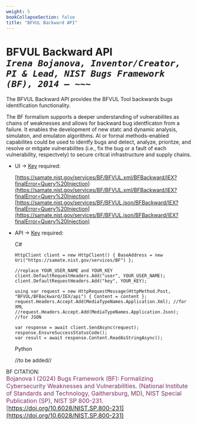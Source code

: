 ```yaml
---
weight: 5
bookCollapseSection: false
title: "BFVUL Backward API"
---
```


<!-- Google tag (gtag.js) -->
<script async src="https://www.googletagmanager.com/gtag/js?id=G-PJ364XPP9F"></script>
<script>
  window.dataLayer = window.dataLayer || [];
  function gtag(){dataLayer.push(arguments);}
  gtag('js', new Date());

  gtag('config', 'G-PJ364XPP9F');
</script>

# BFVUL Backward API <br/> _`Irena Bojanova, Inventor/Creator, PI & Lead, NIST Bugs Framework (BF), 2014 – ~~~`_

The BFVUL Backward API provides the BFVUL Tool backwards bugs identification functionality. 

The BF formalism supports a deeper understanding of vulnerabilites as chains of weaknesses and allows for backward bug identficaton from a failure. It enables the development of new statc and dynamic analysis, simulaton, and emulaton algorithms. AI or formal methods-enabled capabilites could be used to identfy bugs and detect, analyze, prioritze, and resolve or mitgate vulnerabilites (i.e., fix the bug or a fault of each vulnerability, respectvely) to secure critcal infrastructure and supply chains.

- UI &rarr; [Key](https://forms.gle/SRZyva5Vn1i4dQQ2A) required:

  [https://samate.nist.gov/services/BF/BFVUL.xml/BFBackward/IEX?finalError=Query%20Injection](https://samate.nist.gov/services/BF/BFVUL.xml/BFBackward/IEX?finalError=Query%20Injection) </br>
  [https://samate.nist.gov/services/BF/BFVUL.json/BFBackward/IEX?finalError=Query%20Injection](https://samate.nist.gov/services/BF/BFVUL.json/BFBackward/IEX?finalError=Query%20Injection)

- API &rarr; [Key](https://forms.gle/SRZyva5Vn1i4dQQ2A) required: <br/>

  C#

      HttpClient client = new HttpClient() { BaseAddress = new Uri("https://samate.nist.gov/services/BF") };

      //replace YOUR_USER_NAME and YOUR_KEY
      client.DefaultRequestHeaders.Add("user", YOUR_USER_NAME);
      client.DefaultRequestHeaders.Add("key", YOUR_KEY);

      using var request = new HttpRequestMessage(HttpMethod.Post, "BFVUL/BFBackward/IEX/api") { Content = content };
      request.Headers.Accept.Add(MediaTypeNames.Application.Xml); //for XML
      //request.Headers.Accept.Add(MediaTypeNames.Application.Json); //for JSON

      var response = await client.SendAsync(request);
      response.EnsureSuccessStatusCode();
      var result = await response.Content.ReadAsStringAsync();

  Python
      
    //to be added//

BF CITATION: <br/>
<l style="font-size: 16px; color: #7D3368"> Bojanova I (2024) Bugs Framework (BF): Formalizing Cybersecurity Weaknesses and Vulnerabilities. (National Institute of Standards and Technology, Gaithersburg, MD), NIST Special Publication (SP), NIST SP 800-231. [https://doi.org/10.6028/NIST.SP.800-231](https://doi.org/10.6028/NIST.SP.800-231)</l>  <br/>